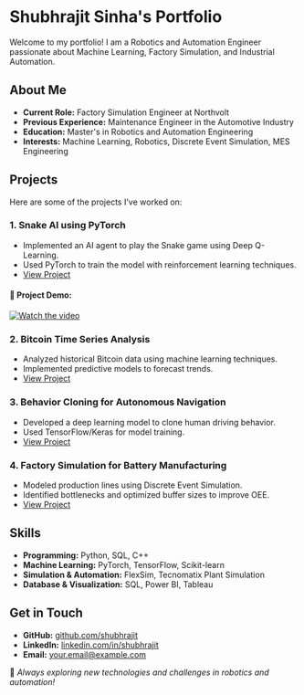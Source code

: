 # Shubhrajit Sinha's Portfolio

Welcome to my portfolio! I am a Robotics and Automation Engineer passionate about Machine Learning, Factory Simulation, and Industrial Automation.

## About Me
- **Current Role:** Factory Simulation Engineer at Northvolt
- **Previous Experience:** Maintenance Engineer in the Automotive Industry
- **Education:** Master's in Robotics and Automation Engineering
- **Interests:** Machine Learning, Robotics, Discrete Event Simulation, MES Engineering

## Projects
Here are some of the projects I've worked on:

### 1. **Snake AI using PyTorch**
- Implemented an AI agent to play the Snake game using Deep Q-Learning.
- Used PyTorch to train the model with reinforcement learning techniques.
- [View Project](#)

#### 🎥 Project Demo:
[![Watch the video](https://img.youtube.com/vi/MlvS4nDbrgs/0.jpg)](https://www.youtube.com/watch?v=MlvS4nDbrgs)

### 2. **Bitcoin Time Series Analysis**
- Analyzed historical Bitcoin data using machine learning techniques.
- Implemented predictive models to forecast trends.
- [View Project](#)

### 3. **Behavior Cloning for Autonomous Navigation**
- Developed a deep learning model to clone human driving behavior.
- Used TensorFlow/Keras for model training.
- [View Project](#)

### 4. **Factory Simulation for Battery Manufacturing**
- Modeled production lines using Discrete Event Simulation.
- Identified bottlenecks and optimized buffer sizes to improve OEE.
- [View Project](#)

## Skills
- **Programming:** Python, SQL, C++
- **Machine Learning:** PyTorch, TensorFlow, Scikit-learn
- **Simulation & Automation:** FlexSim, Tecnomatix Plant Simulation
- **Database & Visualization:** SQL, Power BI, Tableau

## Get in Touch
- **GitHub:** [github.com/shubhrajit](#)
- **LinkedIn:** [linkedin.com/in/shubhrajit](#)
- **Email:** [your.email@example.com](#)

🚀 *Always exploring new technologies and challenges in robotics and automation!*

